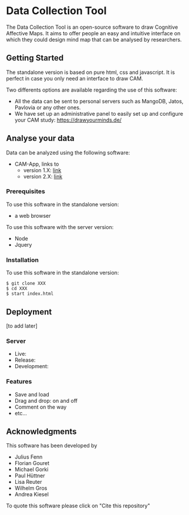 # Data Collection Tool

The Data Collection Tool is an open-source software to draw Cognitive Affective Maps. It aims to offer people an easy and intuitive interface on which they could design mind map that can be analysed by researchers.

## Getting Started

The standalone version is based on pure html, css and javascript. It is perfect in case you only need an interface to draw CAM.

Two differents options are available regarding the use of this software:

* All the data can be sent to personal servers such as MangoDB, Jatos, Pavlovia or any other ones.
* We have set up an administrative panel to easily set up and configure your CAM study: https://drawyourminds.de/

## Analyse your data

Data can be analyzed using the following software:

- CAM-App, links to
  - version 1.X: [link](https://fennapps.shinyapps.io/shinyCAMELv01/)
  - version 2.X: [link](https://fennapps.shinyapps.io/shinyCAMEL_v02/)

### Prerequisites

To use this software in the standalone version:

* a web browser

To use this software with the server version:

* Node
* Jquery

### Installation

To use this software in the standalone version:

```
$ git clone XXX
$ cd XXX
$ start index.html
```

## Deployment

[to add later]

### Server

* Live:
* Release:
* Development:

### Features

* Save and load
* Drag and drop: on and off
* Comment on the way
* etc...

## Acknowledgments

This software has been developed by

* Julius Fenn
* Florian Gouret
* Michael Gorki
* Paul Hüttner
* Lisa Reuter
* Wilhelm Gros
* Andrea Kiesel

To quote this software please click on "Cite this repository"
